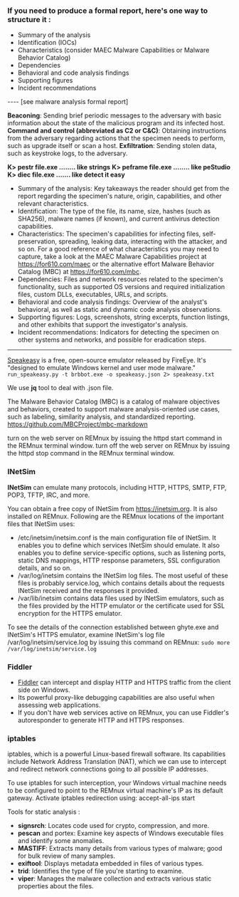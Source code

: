
### **If you need to produce a formal report, here's one way to structure it :**
- Summary of the analysis
- Identification (IOCs)
- Characteristics (consider MAEC Malware Capabilities or Malware Behavior Catalog)
- Dependencies
- Behavioral and code analysis findings
- Supporting figures
- Incident recommendations

---- [see malware analysis formal report]

**Beaconing**: Sending brief periodic messages to the adversary with basic information about the state of the malicious program and its infected host.
**Command and control (abbreviated as C2 or C&C)**: Obtaining instructions from the adversary regarding actions that the specimen needs to perform, such as upgrade itself or scan a host.
**Exfiltration**: Sending stolen data, such as keystroke logs, to the adversary.


**K> pestr file.exe       ........ like strings**
**K> peframe file.exe  ........ like peStudio**
**K> diec file.exe         ....... like detect it easy**



- Summary of the analysis: Key takeaways the reader should get from the report regarding the specimen's nature, origin, capabilities, and other relevant characteristics.
- Identification: The type of the file, its name, size, hashes (such as SHA256), malware names (if known), and current antivirus detection capabilities.
- Characteristics: The specimen's capabilities for infecting files, self-preservation, spreading, leaking data, interacting with the attacker, and so on. For a good reference of what characteristics you may need to capture, take a look at the MAEC Malware Capabilities project at https://for610.com/maec or the alternative effort Malware Behavior Catalog (MBC) at https://for610.com/mbc.
- Dependencies: Files and network resources related to the specimen's functionality, such as supported OS versions and required initialization files, custom DLLs, executables, URLs, and scripts.
- Behavioral and code analysis findings: Overview of the analyst's behavioral, as well as static and dynamic code analysis observations.
- Supporting figures: Logs, screenshots, string excerpts, function listings, and other exhibits that support the investigator's analysis.
- Incident recommendations: Indicators for detecting the specimen on other systems and networks, and possible for eradication steps.

---

[Speakeasy](https://github.com/mandiant/speakeasy) is a free, open-source emulator released by FireEye. It's "designed to emulate Windows kernel and user mode malware."
`run_speakeasy.py -t brbbot.exe -o speakeasy.json 2> speakeasy.txt`


We use **jq** tool to deal with .json file.

The Malware Behavior Catalog (MBC) is a catalog of malware objectives and behaviors, created to support malware analysis-oriented use cases, such as labeling, similarity analysis, and standardized reporting.
https://github.com/MBCProject/mbc-markdown

turn on the web server on REMnux by issuing the httpd start command in the REMnux terminal window.
turn off the web server on REMnux by issuing the httpd stop command in the REMnux terminal window.

### INetSim

**INetSim** can emulate many protocols, including HTTP, HTTPS, SMTP, FTP, POP3, TFTP, IRC, and more.

You can obtain a free copy of INetSim from https://inetsim.org. It is also installed on REMnux. Following are the REMnux locations of the important files that INetSim uses:

- /etc/inetsim/inetsim.conf is the main configuration file of INetSim. It enables you to define which services INetSim should emulate. It also enables you to define service-specific options, such as listening ports, static DNS mappings, HTTP response parameters, SSL configuration details, and so on.
- /var/log/inetsim contains the INetSim log files. The most useful of these files is probably service.log, which contains details about the requests INetSim received and the responses it provided.
- /var/lib/inetsim contains data files used by INetSim emulators, such as the files provided by the HTTP emulator or the certificate used for SSL encryption for the HTTPS emulator.

To see the details of the connection established between ghyte.exe and INetSim's HTTPS emulator, examine INetSim's log file /var/log/inetsim/service.log by issuing this command on REMnux:
`sudo more /var/log/inetsim/service.log`



### Fiddler

- [Fiddler](https://www.telerik.com/download/fiddler) can intercept and display HTTP and HTTPS traffic from the client side on Windows.
- Its powerful proxy-like debugging capabilities are also useful when assessing web applications.
- If you don't have web services active on REMnux, you can use Fiddler's autoresponder to generate HTTP and HTTPS responses.


### iptables
iptables, which is a powerful Linux-based firewall software. Its capabilities include Network Address Translation (NAT), which we can use to intercept and redirect network connections going to all possible IP addresses.

To use iptables for such interception, your Windows virtual machine needs to be configured to point to the REMnux virtual machine's IP as its default gateway.
Activate iptables redirection using: accept-all-ips start


Tools for static analysis :
- **signsrch**: Locates code used for crypto, compression, and more.
- **pescan** and portex: Examine key aspects of Windows executable files and identify some anomalies.
- **MASTIFF**: Extracts many details from various types of malware; good for bulk review of many samples.
- **exiftool**: Displays metadata embedded in files of various types.
- **trid**: Identifies the type of file you're starting to examine.
- **viper**: Manages the malware collection and extracts various static properties about the files.















